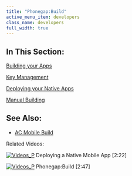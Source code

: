 ```yaml
---
title: "Phonegap:Build"
active_menu_item: developers
class_name: developers
full_width: true
---
```



## In This Section:

[Building your Apps](building-the-native-apps.htm)

[Key Management](key-management.htm)

[Deploying your Native Apps](deploying-your-native-apps.htm)

[Manual Building](manual-building.htm)

## See Also:

 - [AC Mobile Build](application_craft_build.htm)

Related Videos:

[![Videos\_P](/img/docs/videos_p.png)](http://www.youtube.com/v/M9hLcnKOj04?autoplay=1&hd=1&fs=1&showsearch=0&rel=0&) Deploying a Native Mobile App [2:22]

[![Videos\_P](/img/docs/videos_p.png)](http://www.youtube.com/v/WpVMlSerJ-Q?autoplay=1&hd=1&fs=1&showsearch=0&rel=0&) Phonegap:Build [2:47]
